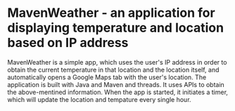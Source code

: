 # MavenWeather - an application for displaying temperature and location based on IP address
MavenWeather is a simple app, which uses the user's IP address in order to obtain the current temperature in that location and the location itself, and automatically
opens a Google Maps tab with the user's location. The application is built with Java and Maven and threads. It uses APIs to obtain the above-mentined information.
When the app is started, it initiates a timer, which will update the location and tempature every single hour.
